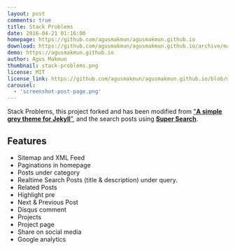 ```yaml
---
layout: post
comments: true
title: Stack Problems
date: 2016-04-21 01:16:00
homepage: https://github.com/agusmakmun/agusmakmun.github.io
download: https://github.com/agusmakmun/agusmakmun.github.io/archive/master.zip
demo: https://agusmakmun.github.io
author: Agus Makmun
thumbnail: stack-problems.png
license: MIT
license_link: https://github.com/agusmakmun/agusmakmun.github.io/blob/master/LICENSE
carousel:
  - 'screenshot-post-page.png'
---
```


Stack Problems, this project forked and has been modified from ["**A simple grey theme for Jekyll**"](https://github.com/liamsymonds/simplygrey-jekyll), and the search posts using [**Super Search**](https://github.com/chinchang/super-search).

## Features

* Sitemap and XML Feed
* Paginations in homepage
* Posts under category
* Realtime Search Posts (title & description) under query.
* Related Posts
* Highlight pre
* Next & Previous Post
* Disqus comment
* Projects
* Project page
* Share on social media
* Google analytics
